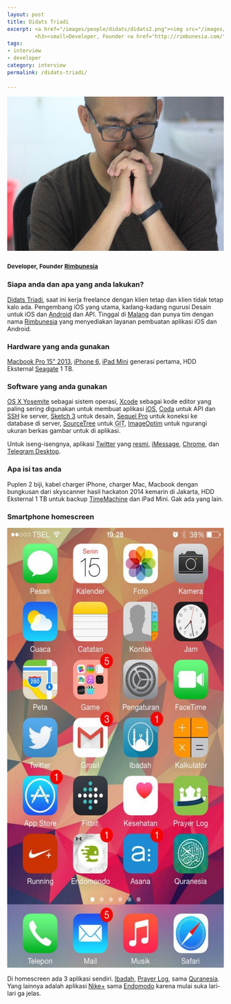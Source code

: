 ```yaml
---
layout: post
title: Didats Triadi
excerpt: <a href="/images/people/didats/didats2.png"><img src="/images/people/didats/didats2.png" alt="didats triadi" width="600" height="359" /></a>
         <h3><small>Developer, Founder <a href="http://rimbunesia.com/">Rimbunesia</a></small></h3>
tags:
- interview
- developer
category: interview
permalink: /didats-triadi/

---
```


<a href="/images/people/didats/didats2.png"><img src="/images/people/didats/didats2.png" alt="didats triadi" width="600" height="359" /></a>
<h3><small>Developer, Founder <a href="http://rimbunesia.com/">Rimbunesia</a></small></h3>

<!--more-->

<h3>Siapa anda dan apa yang anda lakukan?</h3>
<a href="http://didatstriadi.com/">Didats Triadi</a>, saat ini kerja freelance dengan klien tetap dan klien tidak tetap kalo ada. Pengembang iOS yang utama, kadang-kadang ngurusi Desain untuk iOS dan <a href="https://www.android.com/">Android</a> dan API. Tinggal di <a href="http://id.wikipedia.org/wiki/Kota_Malang">Malang</a> dan punya tim dengan nama <a href="http://rimbunesia.com/">Rimbunesia</a> yang menyediakan layanan pembuatan aplikasi iOS dan Android.
<h3>Hardware yang anda gunakan</h3>
<a href="https://support.apple.com/kb/SP669?locale=en_US">Macbook Pro 15" 2013</a>, <a href="https://www.apple.com/iphone-6/">iPhone 6</a>, <a href="https://en.wikipedia.org/wiki/IPad_Mini_(1st_generation)">iPad Mini</a> generasi pertama, HDD Eksternal <a href="http://www.seagate.com/id/id/external-hard-drives/portable-hard-drives/standard/backup-plus/">Seagate</a> 1 TB.
<h3>Software yang anda gunakan</h3>
<a href="https://en.wikipedia.org/wiki/OS_X_Yosemite">OS X Yosemite</a> sebagai sistem operasi, <a href="https://developer.apple.com/xcode/">Xcode</a> sebagai kode editor yang paling sering digunakan untuk membuat aplikasi <a href="https://www.apple.com/ios/">iOS</a>, <a href="https://panic.com/coda/">Coda</a> untuk API dan <a href="https://en.wikipedia.org/wiki/Secure_Shell">SSH</a> ke server, <a href="http://bohemiancoding.com/sketch/">Sketch 3</a> untuk desain, <a href="http://www.sequelpro.com/">Sequel Pro</a> untuk koneksi ke database di server, <a href="https://www.sourcetreeapp.com/">SourceTree</a> untuk <abbr title="Git is a free and open source distributed version control system designed to handle everything from small to very large projects with speed and efficiency">GIT</abbr>, <a href="https://imageoptim.com/">ImageOptim</a> untuk ngurangi ukuran berkas gambar untuk di aplikasi.

Untuk iseng-isengnya, aplikasi <a href="https://twitter.com/didats">Twitter</a> yang <a href="https://itunes.apple.com/id/app/twitter/id409789998?mt=12">resmi</a>, <a href="https://www.apple.com/ios/messages/">iMessage</a>, <a href="http://www.google.com/chrome/">Chrome</a>, dan <a href="https://desktop.telegram.org">Telegram Desktop</a>.
<h3>Apa isi tas anda</h3>
Puplen 2 biji, kabel charger iPhone, charger Mac, Macbook dengan bungkusan dari skyscanner hasil hackaton 2014 kemarin di Jakarta, HDD Eksternal 1 TB untuk backup <a href="https://support.apple.com/en-us/HT201250">TimeMachine</a> dan iPad Mini. Gak ada yang lain.
<h3>Smartphone homescreen</h3>
<a href="/images/people/didats/photo_2015-06-15_20-11-05.jpg"><img src="/images/people/didats/photo_2015-06-15_20-11-05-575x1024.jpg" alt="didats iphone 6 homescreen" width="575" height="1024" class="alignnone size-large wp-image-47" /></a>

<p>Di homescreen ada 3 aplikasi sendiri. <a href="https://itunes.apple.com/us/app/ibadah/id540869353?mt=8">Ibadah</a>, <a href="https://itunes.apple.com/id/app/prayer-log-log-your-rawatib/id953933637?mt=8">Prayer Log</a>, sama <a href="https://itunes.apple.com/id/app/quranesia-quran-terjemahan/id866235794?mt=8">Quranesia</a>. Yang lainnya adalah aplikasi <a href="https://itunes.apple.com/us/app/nike+-running/id387771637?mt=8">Nike+</a> sama <a href="https://itunes.apple.com/us/app/running-walking-endomondo/id333210180?mt=8">Endomodo</a> karena mulai suka lari-lari ga jelas.</p>
